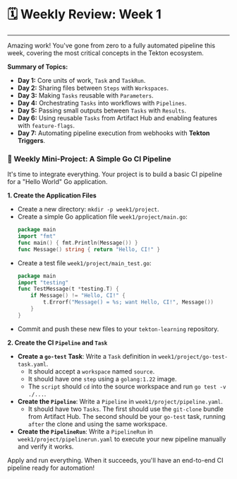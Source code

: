 # 🗓️ Weekly Review: Week 1
---

Amazing work! You've gone from zero to a fully automated pipeline this week, covering the most critical concepts in the Tekton ecosystem.

**Summary of Topics:**
* **Day 1:** Core units of work, `Task` and `TaskRun`.
* **Day 2:** Sharing files between `Steps` with `Workspaces`.
* **Day 3:** Making `Tasks` reusable with `Parameters`.
* **Day 4:** Orchestrating `Tasks` into workflows with `Pipelines`.
* **Day 5:** Passing small outputs between `Tasks` with `Results`.
* **Day 6:** Using reusable `Tasks` from Artifact Hub and enabling features with `feature-flags`.
* **Day 7:** Automating pipeline execution from webhooks with **Tekton Triggers**.

### 🎉 Weekly Mini-Project: A Simple Go CI Pipeline

It's time to integrate everything. Your project is to build a basic CI pipeline for a "Hello World" Go application.

**1. Create the Application Files**

* Create a new directory: `mkdir -p week1/project`.
* Create a simple Go application file `week1/project/main.go`:
    ```go
    package main
    import "fmt"
    func main() { fmt.Println(Message()) }
    func Message() string { return "Hello, CI!" }
    ```
* Create a test file `week1/project/main_test.go`:
    ```go
    package main
    import "testing"
    func TestMessage(t *testing.T) {
        if Message() != "Hello, CI!" {
            t.Errorf("Message() = %s; want Hello, CI!", Message())
        }
    }
    ```
* Commit and push these new files to your `tekton-learning` repository.

**2. Create the CI `Pipeline` and `Task`**

* **Create a `go-test` Task**: Write a `Task` definition in `week1/project/go-test-task.yaml`.
    * It should accept a `workspace` named `source`.
    * It should have one `step` using a `golang:1.22` image.
    * The `script` should `cd` into the source workspace and run `go test -v ./...`.
* **Create the `Pipeline`**: Write a `Pipeline` in `week1/project/pipeline.yaml`.
    * It should have two `Tasks`. The first should use the `git-clone` bundle from Artifact Hub. The second should be your `go-test` task, running `after` the clone and using the same workspace.
* **Create the `PipelineRun`**: Write a `PipelineRun` in `week1/project/pipelinerun.yaml` to execute your new pipeline manually and verify it works.

Apply and run everything. When it succeeds, you'll have an end-to-end CI pipeline ready for automation!
